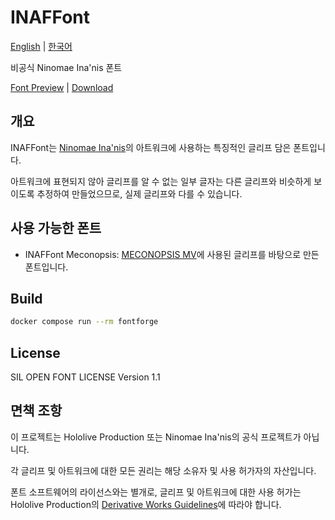 # INAFFont

[English](./README.md) | [한국어](./README.ko.md)

비공식 Ninomae Ina'nis 폰트

[Font Preview](https://yf-dev.github.io/inaffont/index.ko.html) | [Download](./dist)

## 개요

INAFFont는 [Ninomae Ina'nis](https://hololive.hololivepro.com/en/talents/ninomae-inanis/)의 아트워크에 사용하는 특징적인 글리프 담은 폰트입니다.

아트워크에 표현되지 않아 글리프를 알 수 없는 일부 글자는 다른 글리프와 비슷하게 보이도록 추정하여 만들었으므로, 실제 글리프와 다를 수 있습니다.

## 사용 가능한 폰트

- INAFFont Meconopsis: [MECONOPSIS MV](https://www.youtube.com/watch?v=XzkNg89Cq9Y)에 사용된 글리프를 바탕으로 만든 폰트입니다.

## Build

```bash
docker compose run --rm fontforge
```

## License

SIL OPEN FONT LICENSE Version 1.1

## 면책 조항

이 프로젝트는 Hololive Production 또는 Ninomae Ina'nis의 공식 프로젝트가 아닙니다.

각 글리프 및 아트워크에 대한 모든 권리는 해당 소유자 및 사용 허가자의 자산입니다.

폰트 소프트웨어의 라이선스와는 별개로, 글리프 및 아트워크에 대한 사용 허가는 Hololive Production의 [Derivative Works Guidelines](https://hololivepro.com/en/terms/)에 따라야 합니다.